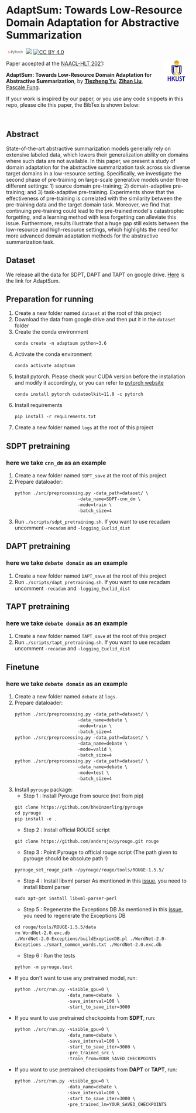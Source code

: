 # AdaptSum: Towards Low-Resource Domain Adaptation for Abstractive Summarization

<img src="image/pytorch-logo-dark.png" width="10%"/> [![](https://img.shields.io/badge/python-3.6+-blue.svg)](https://www.python.org/downloads/) [![CC BY 4.0][cc-by-shield]][cc-by]


<img align="right" src="image/HKUST.jpg" width="15%"/>

[cc-by]: http://creativecommons.org/licenses/by/4.0/
[cc-by-shield]: https://img.shields.io/badge/License-CC%20BY%204.0-lightgrey.svg


Paper accepted at the [NAACL-HLT 2021](https://2021.naacl.org):

**AdaptSum: Towards Low-Resource Domain Adaptation for Abstractive Summarization**, by **[Tiezheng Yu](https://tysonyu.github.io/)**, **[Zihan Liu](https://zliucr.github.io/)**, [Pascale Fung](https://pascale.home.ece.ust.hk).

If your work is inspired by our paper, or you use any code snippets in this repo, please cite this paper, the BibTex is shown below:

<pre>

</pre>

## Abstract
State-of-the-art abstractive summarization models generally rely on extensive labeled data, which lowers their generalization ability on domains where such data are not available. In this paper, we present a study of domain adaptation for the abstractive summarization task across six diverse target domains in a low-resource setting. Specifically, we investigate the second phase of pre-training on large-scale generative models under three different settings: 1) source domain pre-training; 2) domain-adaptive pre-training; and 3) task-adaptive pre-training. Experiments show that the effectiveness of pre-training is correlated with the similarity between the pre-training data and the target domain task. Moreover, we find that continuing pre-training could lead to the pre-trained model's catastrophic forgetting, and a learning method with less forgetting can alleviate this issue. Furthermore, results illustrate that a huge gap still exists between the low-resource and high-resource settings, which highlights the need for more advanced domain adaptation methods for the abstractive summarization task.

## Dataset
We release all the data for SDPT, DAPT and TAPT on google drive. [Here](https://drive.google.com/drive/folders/1qdkavIQonTAepkJhGpo3TZpU4LUW44sp?usp=sharing) is the link for AdaptSum.

## Preparation for running
1. Create a new folder named `dataset` at the root of this project
2. Download the data from google drive and then put it in the `dataset` folder
3. Create the conda environment
    ```
    conda create -n adaptsum python=3.6
    ```
4. Activate the conda environment
    ```
    conda activate adaptsum
    ```
5. Install pytorch. Please check your CUDA version before the installation and modify it accordingly, or you can refer to [pytorch website](https://pytorch.org)
    ```
    conda install pytorch cudatoolkit=11.0 -c pytorch
    ```
6. Install requirements
    ```
    pip install -r requirements.txt
    ```
7. Create a new folder named `logs` at the root of this project
## SDPT pretraining
### here we take `cnn_dm` as an example
1. Create a new folder named `SDPT_save` at the root of this project
2. Prepare dataloader:
    ```
    python ./src/preprocessing.py -data_path=dataset/ \
                            -data_name=SDPT-cnn_dm \
                            -mode=train \
                            -batch_size=4
    ```
3. Run `./scripts/sdpt_pretraining.sh`. If you want to use recadam uncomment `-recadam` and `-logging_Euclid_dist`

## DAPT pretraining
### here we take `debate domain` as an example
1. Create a new folder named `DAPT_save` at the root of this project
2. Run `./scripts/dapt_pretraining.sh`. If you want to use recadam uncomment `-recadam` and `-logging_Euclid_dist`

## TAPT pretraining
### here we take `debate domain` as an example
1. Create a new folder named `TAPT_save` at the root of this project
2. Run `./scripts/tapt_pretraining.sh`. If you want to use recadam uncomment `-recadam` and `-logging_Euclid_dist`

## Finetune
### here we take `debate domain` as an example
1. Create a new folder named `debate` at `logs`.
2. Prepare dataloader:
    ```
    python ./src/preprocessing.py -data_path=dataset/ \
                            -data_name=debate \
                            -mode=train \
                            -batch_size=4
    python ./src/preprocessing.py -data_path=dataset/ \
                            -data_name=debate \
                            -mode=valid \
                            -batch_size=4
    python ./src/preprocessing.py -data_path=dataset/ \
                            -data_name=debate \
                            -mode=test \
                            -batch_size=4
    ```
3. Install `pyrouge` package:
    - Step 1 : Install Pyrouge from source (not from pip)
    ```
    git clone https://github.com/bheinzerling/pyrouge
    cd pyrouge
    pip install -e .
    ```
    - Step 2 : Install official ROUGE script
    ```
    git clone https://github.com/andersjo/pyrouge.git rouge
    ```
    - Step 3 : Point Pyrouge to official rouge script (The path given to pyrouge should be absolute path !)
    ```
    pyrouge_set_rouge_path ~/pyrouge/rouge/tools/ROUGE-1.5.5/
    ```
    - Step 4 : Install libxml parser
    As mentioned in this [issue](https://github.com/bheinzerling/pyrouge/issues/27), you need to install libxml parser
    ```
    sudo apt-get install libxml-parser-perl
    ```
    - Step 5 : Regenerate the Exceptions DB
    As mentioned in this [issue](https://github.com/bheinzerling/pyrouge/issues/8), you need to regenerate the Exceptions DB
    ```
    cd rouge/tools/ROUGE-1.5.5/data
    rm WordNet-2.0.exc.db
    ./WordNet-2.0-Exceptions/buildExeptionDB.pl ./WordNet-2.0-Exceptions ./smart_common_words.txt ./WordNet-2.0.exc.db
    ```
    - Step 6 : Run the tests
    ```
    python -m pyrouge.test
    ```



- If you don't want to use any pretrained model, run:
    ```
    python ./src/run.py -visible_gpu=0 \
                        -data_name=debate  \
                        -save_interval=100 \
                        -start_to_save_iter=3000
    ```
- If you want to use pretrained checkpoints from **SDPT**, run:
    ```
    python ./src/run.py -visible_gpu=0 \
                        -data_name=debate \
                        -save_interval=100 \
                        -start_to_save_iter=3000 \
                        -pre_trained_src \
                        -train_from=YOUR_SAVED_CHECKPOINTS
    ```
- If you want to use pretrained checkpoints from **DAPT** or **TAPT**, run:
    ```
    python ./src/run.py -visible_gpu=0 \
                        -data_name=debate \
                        -save_interval=100 \
                        -start_to_save_iter=3000 \
                        -pre_trained_lm=YOUR_SAVED_CHECKPOINTS
    ```